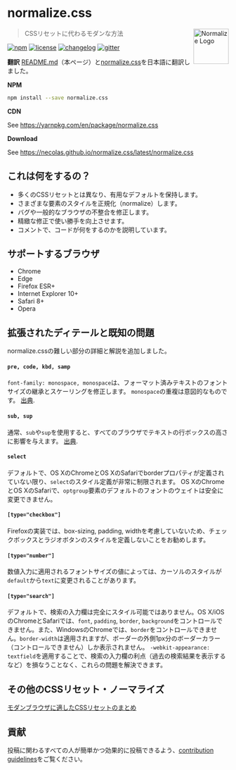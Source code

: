 # normalize.css

<a href="https://github.com/necolas/normalize.css"><img
  src="https://necolas.github.io/normalize.css/logo.svg" alt="Normalize Logo"
  width="80" height="80" align="right"></a>

> CSSリセットに代わるモダンな方法

[![npm][npm-image]][npm-url] [![license][license-image]][license-url]
[![changelog][changelog-image]][changelog-url]
[![gitter][gitter-image]][gitter-url]


**翻訳**
[README.md](https://github.com/coliss/normalize.css/blob/master/README.md)（本ページ）と[normalize.css](https://github.com/coliss/normalize.css/blob/master/normalize.css)を日本語に翻訳しました。

**NPM**

```sh
npm install --save normalize.css
```

**CDN**

See https://yarnpkg.com/en/package/normalize.css

**Download**

See https://necolas.github.io/normalize.css/latest/normalize.css


## これは何をするの？

* 多くのCSSリセットとは異なり、有用なデフォルトを保持します。
* さまざまな要素のスタイルを正規化（normalize）します。
* バグや一般的なブラウザの不整合を修正します。
* 精緻な修正で使い勝手を向上させます。
* コメントで、コードが何をするのかを説明しています。


## サポートするブラウザ

* Chrome
* Edge
* Firefox ESR+
* Internet Explorer 10+
* Safari 8+
* Opera


## 拡張されたディテールと既知の問題

normalize.cssの難しい部分の詳細と解説を追加しました。

#### `pre, code, kbd, samp`

`font-family: monospace, monospace`は、フォーマット済みテキストのフォントサイズの継承とスケーリングを修正します。
`monospace`の重複は意図的なものです。
[出典](https://en.wikipedia.org/wiki/User:Davidgothberg/Test59).

#### `sub, sup`

通常、`sub`や`sup`を使用すると、すべてのブラウザでテキストの行ボックスの高さに影響を与えます。
[出典](https://gist.github.com/413930).

#### `select`

デフォルトで、OS XのChromeとOS XのSafariでborderプロパティが定義されていない限り、`select`のスタイル定義が非常に制限されます。
OS XのChromeとOS XのSafariで、`optgroup`要素のデフォルトのフォントのウェイトは安全に変更できません。

#### `[type="checkbox"]`

Firefoxの実装では、box-sizing, padding, widthを考慮していないため、チェックボックスとラジオボタンのスタイルを定義しないことをお勧めします。

#### `[type="number"]`

数値入力に適用されるフォントサイズの値によっては、カーソルのスタイルが`default`から`text`に変更されることがあります。

#### `[type="search"]`

デフォルトで、検索の入力欄は完全にスタイル可能ではありません。OS X/iOSのChromeとSafariでは、`font`, `padding`, `border`, `background`をコントロールできません。また、WindowsのChromeでは、`border`をコントロールできません。`border-width`は適用されますが、ボーダーの外側1px分のボーダーカラー（コントロールできません）しか表示されません。
`-webkit-appearance: textfield`を適用することで、検索の入力欄の利点（過去の検索結果を表示するなど）を損なうことなく、これらの問題を解決できます。

## その他のCSSリセット・ノーマライズ
[モダンブラウザに適したCSSリセットのまとめ](https://coliss.com/articles/build-websites/operation/css/css-reset-for-modern-browser.html)

## 貢献

投稿に関わるすべての人が簡単かつ効果的に投稿できるよう、[contribution guidelines](CONTRIBUTING.md)をご覧ください。


[changelog-image]: https://img.shields.io/badge/changelog-md-blue.svg?style=flat-square
[changelog-url]: CHANGELOG.md
[license-image]: https://img.shields.io/npm/l/normalize.css.svg?style=flat-square
[license-url]: LICENSE.md
[npm-image]: https://img.shields.io/npm/v/normalize.css.svg?style=flat-square
[npm-url]: https://www.npmjs.com/package/normalize.css
[gitter-image]: https://img.shields.io/badge/chat-gitter-blue.svg?style=flat-square
[gitter-url]: https://gitter.im/necolas/normalize.css
